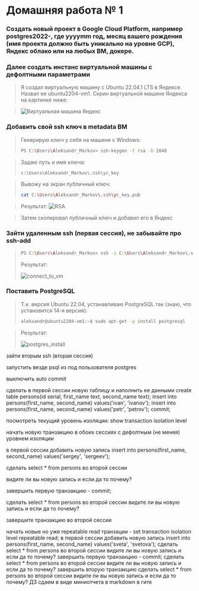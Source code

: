 # Домашняя работа № 1

### Cоздать новый проект в Google Cloud Platform, например postgres2022-, где yyyymm год, месяц вашего рождения (имя проекта должно быть уникально на уровне GCP), Яндекс облако или на любых ВМ, докере.
### Далее создать инстанс виртуальной машины с дефолтными параметрами

> Я создал виртуальную машину с Ubuntu 22.04.1 LTS в Яндексе. Назвал ее ubuntu2204-vm1. Скрин виртуальной машине Яндекса на картинке ниже:

> <image src="images/vm_yandex.png" alt="Виртуальная машина Яндекс">

### Добавить свой ssh ключ в metadata ВМ

> Генерирую ключ у себя на машине с Windows:
> ```sh
> PS C:\Users\Aleksandr_Markov> ssh-keygen -t rsa -b 2048
> ```

> Задаю путь и имя ключа:
> ```sh
> c:\Users\Aleksandr_Markov\.ssh\yc_key
> ```

> Вывожу на экран публичный ключ:
> ```sh
> cat C:\Users\Aleksandr_Markov\.ssh\yc_key.pub
> ```

> Результат:
> <image src="images/gen_rsa.png" alt="RSA">

> Затем скопировал публичный ключ и добавил его в Яндекс

### Зайти удаленным ssh (первая сессия), не забывайте про ssh-add
> ```sh
> PS C:\Users\Aleksandr_Markov> ssh -i C:\Users\Aleksandr_Markov\.ssh\yc_key aleksandr@51.250.27.132
> ```
> Результат:
> 
> <image src="images/connect_to_vm.png" alt="connect_to_vm">

### Поставить PostgreSQL

> Т.к. версия Ubuntu 22.04, устанавливаю PostgreSQL так (знаю, что установится 14-я версия):
> ```sh
> aleksandr@ubuntu2204-vm1:~$ sudo apt-get -y install postgresql
> ```

> Результат:
> 
> <image src="images/postgres_install.png" alt="postgres_install">

зайти вторым ssh (вторая сессия)

запустить везде psql из под пользователя postgres

выключить auto commit

сделать в первой сессии новую таблицу и наполнить ее данными create table persons(id serial, first_name text, second_name text); insert into persons(first_name, second_name) values('ivan', 'ivanov'); insert into persons(first_name, second_name) values('petr', 'petrov'); commit;

посмотреть текущий уровень изоляции: show transaction isolation level

начать новую транзакцию в обоих сессиях с дефолтным (не меняя) уровнем изоляции

в первой сессии добавить новую запись insert into persons(first_name, second_name) values('sergey', 'sergeev');

сделать select * from persons во второй сессии

видите ли вы новую запись и если да то почему?

завершить первую транзакцию - commit;

сделать select * from persons во второй сессии
видите ли вы новую запись и если да то почему?

завершите транзакцию во второй сессии

начать новые но уже repeatable read транзации - set transaction isolation level repeatable read;
в первой сессии добавить новую запись insert into persons(first_name, second_name) values('sveta', 'svetova');
сделать select * from persons во второй сессии
видите ли вы новую запись и если да то почему?
завершить первую транзакцию - commit;
сделать select * from persons во второй сессии
видите ли вы новую запись и если да то почему?
завершить вторую транзакцию
сделать select * from persons во второй сессии
видите ли вы новую запись и если да то почему? ДЗ сдаем в виде миниотчета в markdown в гите

